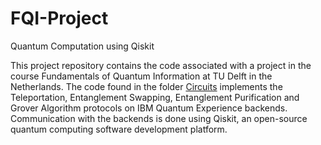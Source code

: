 # FQI-Project
Quantum Computation using Qiskit

This project repository contains the code associated with a 
project in the course Fundamentals of Quantum Information at 
TU Delft in the Netherlands. The code found in the folder 
[Circuits](https://github.com/nicholaszutt/FQI-Project/tree/master/Circuits) 
implements the Teleportation, Entanglement Swapping, 
Entanglement Purification and Grover Algorithm protocols 
on IBM Quantum Experience backends. Communication with the 
backends is done using Qiskit, an open-source quantum 
computing software development platform.
